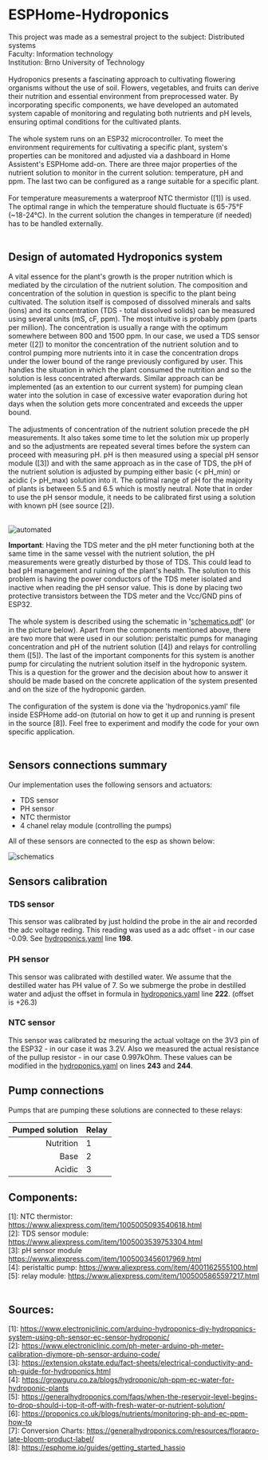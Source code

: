 # ESPHome-Hydroponics
This project was made as a semestral project to the subject: Distributed systems<br />
Faculty: Information technology<br />
Institution: Brno University of Technology<br />
<br />
Hydroponics presents a fascinating approach to cultivating flowering organisms without the use of soil. Flowers, vegetables, and fruits can derive their nutrition and essential environment from preprocessed water. By incorporating specific components, we have developed an automated system capable of monitoring and regulating both nutrients and pH levels, ensuring optimal conditions for the cultivated plants.<br />
<br />
The whole system runs on an ESP32 microcontroller. To meet the environment requirements for cultivating a specific plant, system's properties can be monitored and adjusted via a dashboard in Home Assistent's ESPHome add-on. There are three major properties of the nutrient solution to monitor in the current solution: temperature, pH and ppm. The last two can be configured as a range suitable for a specific plant.<br />
<br />
For temperature measurements a waterproof NTC thermistor ([1]) is used. The optimal range in which the temperature should fluctuate is 65-75°F (~18-24°C). In the current solution the changes in temperature (if needed) has to be handled externally.<br />
<br />
## Design of automated Hydroponics system
A vital essence for the plant's growth is the proper nutrition which is mediated by the circulation of the nutrient solution. The composition and concentration of the solution in question is specific to the plant being cultivated. The solution itself is composed of dissolved minerals and salts (ions) and its concentration (TDS - total dissolved solids) can be measured using several units (mS, cF, ppm). The most intuitive is probably ppm (parts per million). The concentration is usually a range with the optimum somewhere between 800 and 1500 ppm. In our case, we used a TDS sensor meter ([2]) to monitor the concentration of the nutrient solution and to control pumping more nutrients into it in case the concentration drops under the lower bound of the range previously configured by user. This handles the situation in which the plant consumed the nutrition and so the solution is less concentrated afterwards. Similar approach can be implemented (as an extention to our current system) for pumping clean water into the solution in case of excessive water evaporation during hot days when the solution gets more concentrated and exceeds the upper bound.<br />
<br />
The adjustments of concentration of the nutrient solution precede the pH measurements. It also takes some time to let the solution mix up properly and so the adjustments are repeated several times before the system can proceed with measuring pH. pH is then measured using a special pH sensor module ([3]) and with the same approach as in the case of TDS, the pH of the nutrient solution is adjusted by pumping either basic (< pH_min) or acidic (> pH_max) solution into it. The optimal range of pH for the majority of plants is between 5.5 and 6.5 which is mostly neutral. Note that in order to use the pH sensor module, it needs to be calibrated first using a solution with known pH (see source [2]).<br />
<br />

![automated](pdi_diagram_automatizace.png)

**Important**: Having the TDS meter and the pH meter functioning both at the same time in the same vessel with the nutrient solution, the pH measurements were greatly disturbed by those of TDS. This could lead to bad pH management and ruining of the plant's health. The solution to this problem is having the power conductors of the TDS meter isolated and inactive when reading the pH sensor value. This is done by placing two protective transistors between the TDS meter and the Vcc/GND pins of ESP32.<br />
<br />
The whole system is described using the schematic in '[schematics.pdf](schematics.pdf)' (or in the picture below). Apart from the components mentioned above, there are two more that were used in our solution: peristaltic pumps for managing concentration and pH of the nutrient solution ([4]) and relays for controlling them ([5]). The last of the important components for this system is another pump for circulating the nutrient solution itself in the hydroponic system. This is a question for the grower and the decision about how to answer it should be made based on the concrete application of the system presented and on the size of the hydroponic garden.<br />
<br />
The configuration of the system is done via the 'hydroponics.yaml' file inside ESPHome add-on (tutorial on how to get it up and running is present in the source [8]). Feel free to experiment and modify the code for your own specific application.<br />
<br />

## Sensors connections summary

Our implementation uses the following sensors and actuators:
- TDS sensor
- PH sensor
- NTC thermistor
- 4 chanel relay module (controlling the pumps)

All of these sensors are connected to the esp as shown below:

![schematics](schematics.jpg)

## Sensors calibration

### TDS sensor 

This sensor was calibrated by just holdind the probe in the air and recorded the adc voltage reding. This reading was used as a adc offset - in our case -0.09. See [hydroponics.yaml](hydroponics.yaml) line **198**.

### PH sensor

This sensor was calibrated with destilled water. We assume that the destilled water has PH value of 7. So we submerge the probe in destilled water and adjust the offset in formula in [hydroponics.yaml](hydroponics.yaml) line **222**. (offset is +26.3)

### NTC sensor 

This sensor was calibrated bz mesuring the actual voltage on the 3V3 pin of the ESP32 - in our case it was 3.2V. Also we measured the actual resistance of the pullup resistor - in our case 0.997kOhm. These values can be modified in the [hydroponics.yaml](hydroponics.yaml) on lines **243** and **244**.

## Pump connections

Pumps that are pumping these solutions are connected to these relays:

| **Pumped solution** | **Relay** |
|--------------------:|-----------|
|           Nutrition | 1         |
|                Base | 2         |
|              Acidic | 3         |

## Components:
[1]: NTC thermistor: https://www.aliexpress.com/item/1005005093540618.html<br />
[2]: TDS sensor module: https://www.aliexpress.com/item/1005003539753304.html<br />
[3]: pH sensor module https://www.aliexpress.com/item/1005003456017969.html<br />
[4]: peristaltic pump: https://www.aliexpress.com/item/4001162555100.html<br />
[5]: relay module: https://www.aliexpress.com/item/1005005865597217.html<br />
<br/>
## Sources:
[1]: https://www.electroniclinic.com/arduino-hydroponics-diy-hydroponics-system-using-ph-sensor-ec-sensor-hydroponic/<br />
[2]: https://www.electroniclinic.com/ph-meter-arduino-ph-meter-calibration-diymore-ph-sensor-arduino-code/<br />
[3]: https://extension.okstate.edu/fact-sheets/electrical-conductivity-and-ph-guide-for-hydroponics.html<br />
[4]: https://growguru.co.za/blogs/hydroponic/ph-ppm-ec-water-for-hydroponic-plants<br />
[5]: https://generalhydroponics.com/faqs/when-the-reservoir-level-begins-to-drop-should-i-top-it-off-with-fresh-water-or-nutrient-solution/<br />
[6]: https://proponics.co.uk/blogs/nutrients/monitoring-ph-and-ec-ppm-how-to<br />
[7]: Conversion Charts: https://generalhydroponics.com/resources/florapro-late-bloom-product-label/<br />
[8]: https://esphome.io/guides/getting_started_hassio<br />
